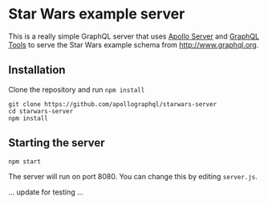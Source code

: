 # Star Wars example server

This is a really simple GraphQL server that uses [Apollo Server](https://github.com/apollostack/apollo-server) and [GraphQL Tools](https://github.com/apollostack/graphql-tools) to serve the Star Wars example schema from http://www.graphql.org.

## Installation

Clone the repository and run `npm install`

```
git clone https://github.com/apollographql/starwars-server
cd starwars-server
npm install
```

## Starting the server

```
npm start
```

The server will run on port 8080. You can change this by editing `server.js`.

...
update for testing
...
